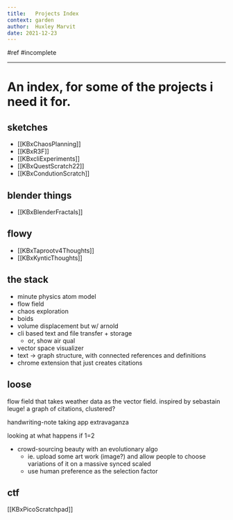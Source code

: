 ```yaml
---
title:   Projects Index
context: garden
author:  Huxley Marvit
date: 2021-12-23
---
```


#ref #incomplete

***

# An index, for some of the projects i need it for.

## sketches
- [[KBxChaosPlanning]]
- [[KBxR3F]]
- [[KBxcliExperiments]]
- [[KBxQuestScratch22]]
- [[KBxCondutionScratch]]


## blender things
- [[KBxBlenderFractals]]

## flowy
- [[KBxTaprootv4Thoughts]]
- [[KBxKynticThoughts]]


## the stack

- minute physics atom model
- flow field
- chaos exploration
- boids
- volume displacement but w/ arnold
- cli based text and file transfer + storage
	- or, show air qual
- vector space visualizer
- text -> graph structure, with connected references and definitions
- chrome extension that just creates citations

## loose
flow field that takes weather data as the vector field. inspired by sebastain leuge!
a graph of citations, clustered?

handwriting-note taking app extravaganza

looking at what happens if 1=2

- crowd-sourcing beauty with an evolutionary algo
	- ie. upload some art work (image?) and allow people to choose variations of it on a massive synced scaled
	- use human preference as the selection factor



## ctf 
[[KBxPicoScratchpad]]





















